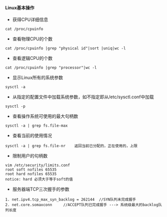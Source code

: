 #### Linux基本操作

* 获得CPU详细信息

`
cat /proc/cpuinfo
`

* 查看物理CPU的个数

`
cat /proc/cpuinfo |grep "physical id"|sort |uniq|wc -l
`

* 查看逻辑CPU的个数

`
cat /proc/cpuinfo |grep "processor"|wc -l 
`

* 显示Linux所有的系统参数

`
sysctl -a
`

* 从指定的配置文件中加载系统参数，如不指定即从/etc/sysctl.conf中加载

`
sysctl -p
`
* 查看操作系统可使用的最大句柄数

`
sysctl -a | grep fs.file-max
`
* 查看当前的使用情况

`
sysctl -a | grep fs.file-nr    返回当前已分配的，正在使用的，上限
`
* 限制用户的句柄数

```
vim /etc/security/limits.conf
root soft nofiles 65535
root hard nofiles 65535   
notice: hard 必须大于等于soft的值
```
* 服务器端TCP三次握手的参数

```
1. net.ipv4.tcp_max_syn_backlog = 262144  //SYN队列未完成握手
2. net.core.somaxconn     //ACCEPT队列已完成握手 ---> 系统级最大的backlog队列长度
```
